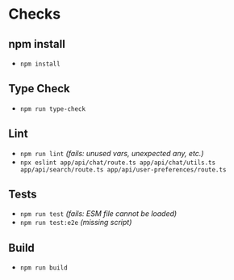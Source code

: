 # Checks

## npm install
- `npm install`

## Type Check
- `npm run type-check`

## Lint
- `npm run lint` *(fails: unused vars, unexpected any, etc.)*
- `npx eslint app/api/chat/route.ts app/api/chat/utils.ts app/api/search/route.ts app/api/user-preferences/route.ts`

## Tests
- `npm run test` *(fails: ESM file cannot be loaded)*
- `npm run test:e2e` *(missing script)*

## Build
- `npm run build`
